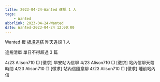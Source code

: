 ```yaml
---
title: 2023-04-24-Wanted 違規 1 人
tags:
    - Wanted
abbrlink: 2023-04-24-Wanted
date: Wanted-2023-04-24 12:00:00
---
```

Wanted 板 [板規連結](https://www.ptt.cc/bbs/Wanted/M.1608829773.A.D3B.html)
昨天違規 1 人
<!-- more -->

違規清單
單日不得超過 3 篇

4/23 Alison710 □ [徵求] 早安站內信聊
4/23 Alison710 □ [徵求] 站內信聊天殺時間
4/23 Alison710 □ [徵求] 站內信隨意聊
4/23 Alison710 □ [徵求] 睡前站內信